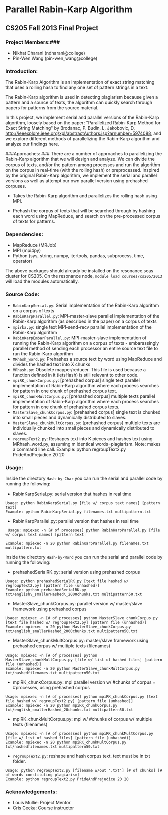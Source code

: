 Parallel Rabin-Karp Algorithm
=============================


## CS205 Fall 2013 Final Project

### Project Members:###
* Nikhat Dharani (ndharani@college)
* Pin-Wen Wang (pin-wen\_wang@college)

### Introduction: ###

The Rabin-Karp Algorithm is an implementation of exact string matching that uses a rolling hash to find any one set of pattern strings in a text.

The Rabin-Karp algorithm is used in detecting plagiarism because given a pattern and a source of texts, the algorithm can quickly search through papers for patterns from the source material.

In this project, we implement serial and parallel versions of the Rabin-Karp algorithm, loosely based on the paper: "Parallelized Rabin-Karp Method for Exact String Matching" by Brodanac, P. Budin, L, Jakobovic, D. <http://ieeexplore.ieee.org/xpl/abstractAuthors.jsp?arnumber=5974088>, and we explore different methods of parallelizing the Rabin-Karp algorithm and analyze our findings here.

###Approaches: ###
There are a number of approaches to parallelizing the Rabin-Karp algorithm that we will design and analyze. We can divide the corpus of texts, and/or the pattern among processes and run the algorithm on the corpus in real-time (with the rolling hash) or preprocessed. Inspired by the original Rabin-Karp algorithm, we implement the serial and parallel versions as well as attempt our own parallel version using prehashed corpuses.

* Takes the Rabin-Karp algorithm and parallelizes the rolling hash using MPI.

* Prehash the corpus of texts that will be searched through by hashing each word using MapReduce, and search on the pre-processed corpus of texts for patterns.


### Dependencies: ###

* MapReduce (MRJob)
* MPI (mpi4py)
* Python (sys, string, numpy, itertools, pandas, subprocess, time, operator)

The above packages should already be installed on the resonance.seas cluster for CS205. On the resonance node, `module load courses/cs205/2013` will load the modules automatically.

### Source Code: ###

* `RabinKarpSerial.py`: Serial implementation of the Rabin-Karp algorithm on a corpus of texts
* `RabinKarpParallel.py`: MPI-master-slave parallel implementation of the Rabin-Karp algorithm (as described in the paper) on a corpus of texts
* `mpirka.py`: single text MPI-send-recv parallel implementation of the Rabin-Karp algorithm
* `RabinKarpEmbarParallel.py`: MPI-master-slave implementation of running the Rabin-Karp algorithm on a corpus of texts - embarassingly parallel method of sending each processor an entire source text file to run the Rabin-Karp algorithm
* `MRhash_word.py`: Prehashes a source text by word using MapReduce and divides the hashed text into X chunks
* `MRhash.py`: Obsolete mapper/reducer. This file is used because a function defined in it (letsHash) is still relevant to other code.
* `mpiRK_chunkCorpus.py`: [prehashed corpus] single text parallel implementation of Rabin-Karp algorithm where each process searches for pattern in one chunk of prehashed corpus text.
* `mpiRK_chunkMultCorpus.py`: [prehashed corpus] multiple texts parallel implementation of Rabin-Karp algorithm where each process searches for pattern in one chunk of prehashed corpus texts.
* `MasterSlave_chunkCorpus.py`: [prehashed corpus] single text is chunked into small pieces and dynamically distributed to slaves.
* `MasterSlave_chunkMultCorpus.py`: [prehashed corpus] multiple texts are individually chunked into small pieces and dynamically distributed to slaves.
* `regroupText2.py`: Reshapes text into K pieces and hashes text using MRhash\_word.py, assuming m identical words=plagiarism. Note: makes a command line call. Example: python regroupText2.py PrideAndPrejudice 20 20

### Usage: ###
Inside the directory `Hash-by-Char` you can run the serial and parallel code by running the following:
* RabinKarpSerial.py: serial version that hashes in real time
```
Usage: python RabinKarpSerial.py [file w/ corpus text names] [pattern text]
Example: python RabinKarpSerial.py filenames.txt multipattern.txt
```

* RabinKarpParallel.py: parallel version that hashes in real time
```
 Usage: mpiexec -n [# of processes] python RabinKarpParallel.py [file w/ corpus text names] [pattern text]

Example: mpiexec -n 20 python RabinKarpParallel.py filenames.txt multipattern.txt
```

Inside the directory `Hash-by-Word` you can run the serial and parallel code by running the following:
* prehashedSerialRK.py: serial version using prehashed corpus
```
Usage: python prehashedSerialRK.py [text file hashed w/ regroupText2.py] [pattern file (unhashed)]
Example: python prehashedSerialRK.py txt/english\_smallerHashed\_2000chunks.txt multipattern50.txt
```

* MasterSlave\_chunkCorpus.py: parallel version w/ master/slave framework using prehashed corpus
```
Usage: mpiexec -n [# of processes] python MasterSlave_chunkCorpus.py [text file hashed w/ regroupText2.py] [pattern file (unhashed)]
Example: mpiexec -n 20 python MasterSlave_chunkCorpus.py txt/english_smallerHashed_2000chunks.txt multipattern50.txt
```

* MasterSlave\_chunkMultCorpus.py: master/slave framework using prehashed corpus w/ multiple texts (filenames)
```
Usage: mpiexec -n [# of processes] python MasterSlave_chunkMultCorpus.py [file w/ list of hashed files] [pattern file (unhashed)]
Example: mpiexec -n 20 python MasterSlave_chunkMultCorpus.py txt/hashedfilenames.txt multipattern50.txt
```

* mpiRK\_chunkCorpus.py: mpi parallel version w/ #chunks of corpus = #processes, using prehashed corpus
```
Usage: mpiexec -n [# of processes] python mpiRK_chunkCorpus.py [text file hashed w/ regroupText2.py] [pattern file (unhashed)]
Example: mpiexec -n 20 python mpiRK_chunkCorpus.py txt/english_smallerHashed_20chunks.txt multipattern50.txt
```

* mpiRK\_chunkMultCorpus.py: mpi w/ #chunks of corpus w/  multiple texts (filenames)
```
Usage: mpiexec -n [# of processes] python mpiRK_chunkMultCorpus.py [file w/ list of hashed files] [pattern file (unhashed)]
Example: mpiexec -n 20 python mpiRK_chunkMultCorpus.py txt/hashedfilenames.txt multipattern50.txt
```

* `regroupText2.py`: reshape and hash corpus text. text must be in txt folder.
```
Usage: python regroupText2.py [filename w/out '.txt'] [# of chunks] [# of words constituting plagiarism]
Example: python regroupText2.py PrideAndPrejudice 20 20
```

### Acknowledgements: ###
* Louis Mullie: Project Mentor
* Cris Cecka: Course instructor
